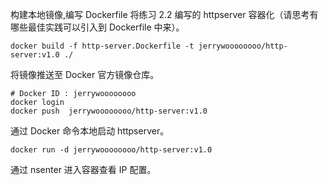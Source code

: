 构建本地镜像,编写 Dockerfile 将练习 2.2 编写的 httpserver 容器化（请思考有哪些最佳实践可以引入到 Dockerfile 中来）。
```shell
docker build -f http-server.Dockerfile -t jerrywoooooooo/http-server:v1.0 ./
```
将镜像推送至 Docker 官方镜像仓库。
```shell
# Docker ID : jerrywoooooooo
docker login 
docker push  jerrywoooooooo/http-server:v1.0
```
通过 Docker 命令本地启动 httpserver。
```shell
docker run -d jerrywoooooooo/http-server:v1.0
```
通过 nsenter 进入容器查看 IP 配置。
```shell

```